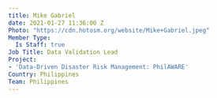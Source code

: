 ```yaml
---
title: Mike Gabriel
date: 2021-01-27 11:36:00 Z
Photo: "https://cdn.hotosm.org/website/Mike+Gabriel.jpeg"
Member Type:
  Is Staff: true
Job Title: Data Validation Lead
Project:
- 'Data-Driven Disaster Risk Management: PhilAWARE'
Country: Philippines
Team: Philippines
---
```


